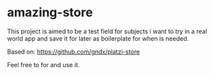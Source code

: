 # amazing-store
This project is aimed to be a test field for subjects i want to try in a real world app and save it for later as boilerplate for when is needed.

Based on: https://github.com/gndx/platzi-store

Feel free to for and use it.